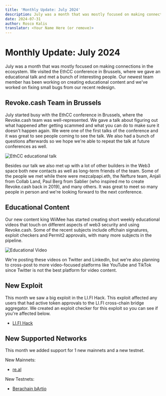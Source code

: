 ```yaml
---
title: 'Monthly Update: July 2024'
description: July was a month that was mostly focused on making connections in the ecosystem. We visited the EthCC conference in Brussels, where we gave an educational talk. Our newest team member has been working on creating educational content.
date: 2024-07-31
author: Rosco Kalis
translator: <Your Name Here (or remove)>
---
```


# Monthly Update: July 2024

July was a month that was mostly focused on making connections in the ecosystem. We visited the EthCC conference in Brussels, where we gave an educational talk and met a bunch of interesting people. Our newest team member has been working on creating educational content and we've worked on fixing small bugs from our recent redesign.

## Revoke.cash Team in Brussels

July started busy with the EthCC conference in Brussels, where the Revoke.cash team was well-represented. We gave a talk about figuring out what happened after getting scammed and what you can do to make sure it doesn't happen again. We were one of the first talks of the conference and it was great to see people coming to see the talk. We also had a bunch of questions afterwards so we hope we're able to repeat the talk at future conferences as well.

![EthCC educational talk](/assets/images/blog/2024/monthly-update-july/ethcc.jpg)

Besides our talk we also met up with a lot of other builders in the Web3 space both new contacts as well as long-term friends of the team. Some of the people we met while there were mezcalpapi.eth, the Nefture team, Anjali from Collab Land, Paul Berg from Sablier (who inspired me to create Revoke.cash back in 2019), and many others. It was great to meet so many people in person and we're looking forward to the next conference.

## Educational Content

Our new content king WiiMee has started creating short weekly educational videos that touch on different aspects of web3 security and using Revoke.cash. Some of the recent subjects include offchain signatures, exploit checkers and Permit2 approvals, with many more subjects in the pipeline.

![Educational Video](/assets/images/blog/2024/monthly-update-july/educational-videos.jpg)

We're posting these videos on Twitter and LinkedIn, but we're also planning to cross-post to more video-focused platforms like YouTube and TikTok since Twitter is not the best platform for video content.

## New Exploit

This month we saw a big exploit in the LI.FI Hack. This exploit affected any users that had active token approvals to the LI.FI cross-chain bridge aggregator. We created an exploit checker for this exploit so you can see if you're affected below.

- [LI.FI Hack](/exploits/lifi-2024)

## New Supported Networks

This month we added support for 1 new mainnets and a new testnet.

New Mainnets:

- [re.al](/token-approval-checker/re-al)

New Testnets:

- [Berachain bArtio](/token-approval-checker/berachain-bartio)
